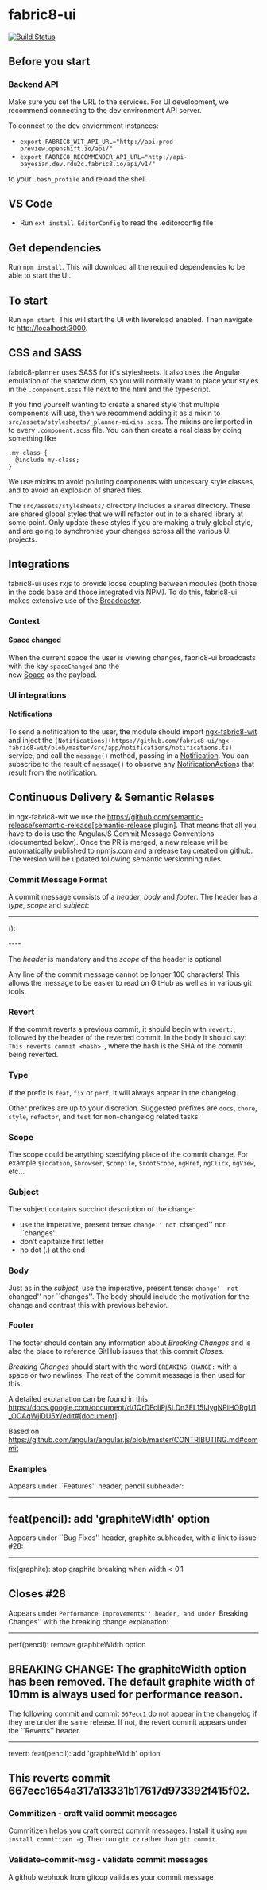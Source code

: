 # fabric8-ui

[![Build Status](https://ci.centos.org/buildStatus/icon?job=devtools-fabric8-ui-npm-publish-build-master)](https://ci.centos.org/job/devtools-fabric8-ui-npm-publish-build-master)

## Before you start

### Backend API

Make sure you set the URL to the services. For UI development, we recommend connecting to the dev environment API server. 

To connect to the dev enviornment instances: 
* `export FABRIC8_WIT_API_URL="http://api.prod-preview.openshift.io/api/"`
* `export FABRIC8_RECOMMENDER_API_URL="http://api-bayesian.dev.rdu2c.fabric8.io/api/v1/"`

to your `.bash_profile` and reload the shell.

## VS Code

* Run `ext install EditorConfig` to read the .editorconfig file

## Get dependencies

Run `npm install`. This will download all the required dependencies to be able to start the UI.

## To start

Run `npm start`. This will start the UI with livereload enabled. Then navigate to <http://localhost:3000>.

## CSS and SASS

fabric8-planner uses SASS for it's stylesheets. It also uses the Angular emulation
of the shadow dom, so you will normally want to place your styles in the
`.component.scss` file next to the html and the typescript.

If you find yourself wanting to create a shared style that multiple components will
use, then we recommend adding it as a mixin to
`src/assets/stylesheets/_planner-mixins.scss`. The mixins are imported in to every
`.component.scss` file. You can then create a real class by doing something like

    .my-class {
      @include my-class;
    }

We use mixins to avoid polluting components with uncessary style classes, and to avoid
an explosion of shared files.

The `src/assets/stylesheets/` directory includes a `shared` directory. These are
shared global styles that we will refactor out in to a shared library at some point.
Only update these styles if you are making a truly global style, and are going to
synchronise your changes across all the various UI projects.

## Integrations

fabric8-ui uses rxjs to provide loose coupling between modules (both those in the code base and those integrated via NPM). 
To do this, fabric8-ui makes extensive use of the [Broadcaster](https://github.com/fabric8-ui/ngx-login-client/blob/master/src/app/shared/broadcaster.service.ts).

### Context

#### Space changed

When the current space the user is viewing changes, fabric8-ui broadcasts with the key `spaceChanged` and the  
new [Space](https://github.com/fabric8-ui/ngx-fabric8-wit/blob/master/src/app/models/space.ts) as the payload.

### UI integrations

####  Notifications

To send a notification to the user, the module should import [ngx-fabric8-wit](https://github.com/fabric8-ui/ngx-fabric8-wit)
and inject the `[Notifications](https://github.com/fabric8-ui/ngx-fabric8-wit/blob/master/src/app/notifications/notifications.ts)`
service, and call the `message()` method, passing in a [Notification](https://github.com/fabric8-ui/ngx-fabric8-wit/blob/master/src/app/notifications/notification.ts). You can subscribe to
the result of `message()` to observe any [NotificationAction](https://github.com/fabric8-ui/ngx-fabric8-wit/blob/master/src/app/notifications/notification-action.ts)s that result
from the notification.

## Continuous Delivery & Semantic Relases

In ngx-fabric8-wit we use the
https://github.com/semantic-release/semantic-release[semantic-release
plugin]. That means that all you have to do is use the AngularJS Commit
Message Conventions (documented below). Once the PR is merged, a new
release will be automatically published to npmjs.com and a release tag
created on github. The version will be updated following semantic
versionning rules.

### Commit Message Format

A commit message consists of a *header*, *body* and *footer*. The header
has a *type*, *scope* and *subject*:

----
<type>(<scope>): <subject>
<BLANK LINE>
<body>
<BLANK LINE>
<footer>
----

The *header* is mandatory and the *scope* of the header is optional.

Any line of the commit message cannot be longer 100 characters! This
allows the message to be easier to read on GitHub as well as in various
git tools.

### Revert

If the commit reverts a previous commit, it should begin with `revert:`,
followed by the header of the reverted commit. In the body it should
say: `This reverts commit <hash>.`, where the hash is the SHA of the
commit being reverted.

### Type

If the prefix is `feat`, `fix` or `perf`, it will always appear in the
changelog.

Other prefixes are up to your discretion. Suggested prefixes are `docs`,
`chore`, `style`, `refactor`, and `test` for non-changelog related
tasks.

### Scope

The scope could be anything specifying place of the commit change. For
example `$location`, `$browser`, `$compile`, `$rootScope`, `ngHref`,
`ngClick`, `ngView`, etc…

### Subject

The subject contains succinct description of the change:

* use the imperative, present tense: ``change'' not ``changed'' nor
``changes''
* don’t capitalize first letter
* no dot (.) at the end

### Body

Just as in the *subject*, use the imperative, present tense: ``change''
not ``changed'' nor ``changes''. The body should include the motivation
for the change and contrast this with previous behavior.

### Footer

The footer should contain any information about *Breaking Changes* and
is also the place to reference GitHub issues that this commit *Closes*.

*Breaking Changes* should start with the word `BREAKING CHANGE:` with a
space or two newlines. The rest of the commit message is then used for
this.

A detailed explanation can be found in this
https://docs.google.com/document/d/1QrDFcIiPjSLDn3EL15IJygNPiHORgU1_OOAqWjiDU5Y/edit#[document].

Based on
https://github.com/angular/angular.js/blob/master/CONTRIBUTING.md#commit

### Examples

Appears under ``Features'' header, pencil subheader:

----
feat(pencil): add 'graphiteWidth' option
----

Appears under ``Bug Fixes'' header, graphite subheader, with a link to
issue #28:

----
fix(graphite): stop graphite breaking when width < 0.1

Closes #28
----

Appears under ``Performance Improvements'' header, and under ``Breaking
Changes'' with the breaking change explanation:

----
perf(pencil): remove graphiteWidth option

BREAKING CHANGE: The graphiteWidth option has been removed. The default graphite width of 10mm is always used for performance reason.
----

The following commit and commit `667ecc1` do not appear in the changelog
if they are under the same release. If not, the revert commit appears
under the ``Reverts'' header.

----
revert: feat(pencil): add 'graphiteWidth' option

This reverts commit 667ecc1654a317a13331b17617d973392f415f02.
----

### Commitizen - craft valid commit messages

Commitizen helps you craft correct commit messages. Install it using
`npm install commitizen -g`. Then run `git cz` rather than `git commit`.

### Validate-commit-msg - validate commit messages

A github webhook from gitcop validates your commit message
